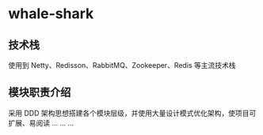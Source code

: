 # whale-shark
## 技术栈
使用到 Netty、Redisson、RabbitMQ、Zookeeper、Redis 等主流技术栈

## 模块职责介绍
采用 DDD 架构思想搭建各个模块层级，并使用大量设计模式优化架构，使项目可扩展、易阅读
...
...
...
